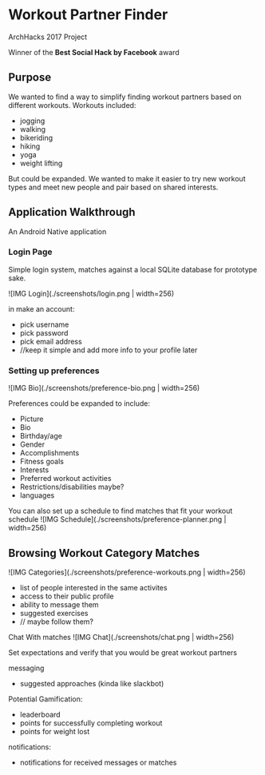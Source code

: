 # Workout Partner Finder

ArchHacks 2017 Project

Winner of the **Best Social Hack by Facebook** award

## Purpose

We wanted to find a way to simplify finding workout partners based on different workouts. Workouts included:

- jogging
- walking
- bikeriding
- hiking
- yoga
- weight lifting

But could be expanded. We wanted to make it easier to try new workout types and meet new people and pair based on shared interests.

## Application Walkthrough

An Android Native application

### Login Page

Simple login system, matches against a local SQLite database for prototype sake.

![IMG Login](./screenshots/login.png | width=256)

in make an account:

- pick username
- pick password
- pick email address
- //keep it simple and add more info to your profile later

### Setting up preferences

![IMG Bio](./screenshots/preference-bio.png | width=256)

Preferences could be expanded to include:

- Picture
- Bio
- Birthday/age
- Gender
- Accomplishments
- Fitness goals
- Interests
- Preferred workout activities
- Restrictions/disabilities maybe?
- languages

You can also set up a schedule to find matches that fit your workout schedule
![IMG Schedule](./screenshots/preference-planner.png | width=256)

## Browsing Workout Category Matches

![IMG Categories](./screenshots/preference-workouts.png | width=256)

- list of people interested in the same activites
- access to their public profile
- ability to message them
- suggested exercises
- // maybe follow them?

Chat With matches
![IMG Chat](./screenshots/chat.png | width=256)

Set expectations and verify that you would be great workout partners

messaging

- suggested approaches (kinda like slackbot)

Potential Gamification:

- leaderboard
- points for successfully completing workout
- points for weight lost

notifications:

- notifications for received messages or matches
